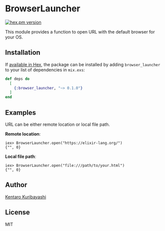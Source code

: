 # BrowserLauncher

[![hex.pm version](https://img.shields.io/hexpm/v/browser_launcher.svg)](https://hex.pm/packages/browser_launcher)

This module provides a function to open URL with the default browser for your OS.

## Installation

If [available in Hex](https://hex.pm/docs/publish), the package can be installed
by adding `browser_launcher` to your list of dependencies in `mix.exs`:

```elixir
def deps do
  [
    {:browser_launcher, "~> 0.1.0"}
  ]
end
```

## Examples

URL can be either remote location or local file path.

**Remote location**:

```
iex> BrowserLauncher.open("https://elixir-lang.org/")
{"", 0}
```

**Local file path**:

```
iex> BrowserLauncher.open("file:///path/to/your.html")
{"", 0}
```

## Author

[Kentaro Kuribayashi](https://kentarokuribayashi.com/)

## License

MIT
